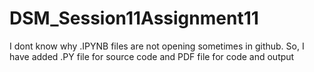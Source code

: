 # DSM_Session11Assignment11
I dont know why .IPYNB files are not opening sometimes in github. So, I have added .PY file for source code and PDF file for code and output
